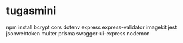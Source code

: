 # tugasmini

npm install bcrypt cors dotenv express express-validator imagekit jest jsonwebtoken multer prisma swagger-ui-express nodemon
